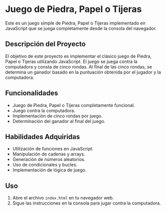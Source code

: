 # Juego de Piedra, Papel o Tijeras

Este es un juego simple de Piedra, Papel o Tijeras implementado en JavaScript que se juega completamente desde la consola del navegador.

## Descripción del Proyecto

El objetivo de este proyecto es implementar el clásico juego de Piedra, Papel o Tijeras utilizando JavaScript. El juego se juega contra la computadora y consta de cinco rondas. Al final de las cinco rondas, se determina un ganador basado en la puntuación obtenida por el jugador y la computadora.

## Funcionalidades

- Juego de Piedra, Papel o Tijeras completamente funcional.
- Juego contra la computadora.
- Implementación de cinco rondas por juego.
- Determinación del ganador al final del juego.

## Habilidades Adquiridas

- Utilización de funciones en JavaScript.
- Manipulación de cadenas y arrays.
- Generación de números aleatorios.
- Uso de condicionales y bucles.
- Implementación de lógica de juego.

## Uso

1. Abre el archivo `index.html` en tu navegador web.
2. Sigue las instrucciones en la consola para jugar contra la computadora.